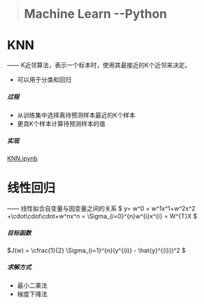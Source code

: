 > # Machine Learn	--Python 



# KNN

—— K近邻算法，表示一个标本时，使用其最接近的K个近邻来决定。

- 可以用于分类和回归

##### 过程

- 从训练集中选择离待预测样本最近的K个样本
- 更具K个样本计算待预测样本的值

##### 实现

[KNN.ipynb](https://github.com/Chenpeel/Code_Learning/blob/master/Python/jupyter/KNN.ipynb)



# 线性回归

—— 线性拟合自变量与因变量之间的关系 $ y= w^0 + w^1x^1+w^2x^2 +\cdot\cdot\cdot+w^nx^n = \Sigma_{i=0}^{n}w^{i}x^{i} = W^{T}X $

##### 目标函数

$J(w) = \cfrac{1}{2} \Sigma_{i=1}^{n}(y^{(i)} - \hat{y}^{(i)})^2 $

##### 求解方式

- 最小二乘法
- 梯度下降法

